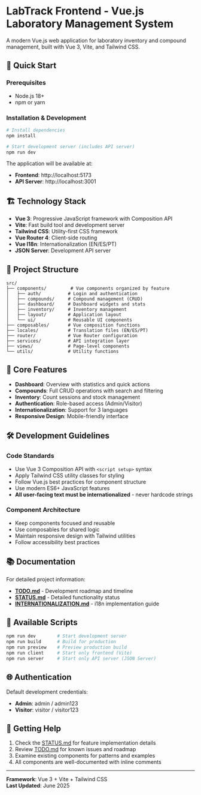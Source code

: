 # LabTrack Frontend - Vue.js Laboratory Management System

A modern Vue.js web application for laboratory inventory and compound management, built with Vue 3, Vite, and Tailwind CSS.

## 🚀 Quick Start

### Prerequisites
- Node.js 18+
- npm or yarn

### Installation & Development
```bash
# Install dependencies
npm install

# Start development server (includes API server)
npm run dev
```

The application will be available at:
- **Frontend**: http://localhost:5173
- **API Server**: http://localhost:3001

## 🏗 Technology Stack

- **Vue 3**: Progressive JavaScript framework with Composition API
- **Vite**: Fast build tool and development server  
- **Tailwind CSS**: Utility-first CSS framework
- **Vue Router 4**: Client-side routing
- **Vue I18n**: Internationalization (EN/ES/PT)
- **JSON Server**: Development API server

## 📁 Project Structure

```
src/
├── components/         # Vue components organized by feature
│   ├── auth/          # Login and authentication
│   ├── compounds/     # Compound management (CRUD)
│   ├── dashboard/     # Dashboard widgets and stats
│   ├── inventory/     # Inventory management
│   ├── layout/        # Application layout
│   └── ui/            # Reusable UI components
├── composables/       # Vue composition functions
├── locales/           # Translation files (EN/ES/PT)
├── router/            # Vue Router configuration
├── services/          # API integration layer
├── views/             # Page-level components
└── utils/             # Utility functions
```

## 🎯 Core Features

- **Dashboard**: Overview with statistics and quick actions
- **Compounds**: Full CRUD operations with search and filtering
- **Inventory**: Count sessions and stock management
- **Authentication**: Role-based access (Admin/Visitor)
- **Internationalization**: Support for 3 languages
- **Responsive Design**: Mobile-friendly interface

## 🛠 Development Guidelines

### Code Standards
- Use Vue 3 Composition API with `<script setup>` syntax
- Apply Tailwind CSS utility classes for styling
- Follow Vue.js best practices for component structure
- Use modern ES6+ JavaScript features
- **All user-facing text must be internationalized** - never hardcode strings

### Component Architecture
- Keep components focused and reusable
- Use composables for shared logic
- Maintain responsive design with Tailwind utilities
- Follow accessibility best practices

## 📚 Documentation

For detailed project information:
- **[TODO.md](./TODO.md)** - Development roadmap and timeline
- **[STATUS.md](./STATUS.md)** - Detailed functionality status
- **[INTERNATIONALIZATION.md](./INTERNATIONALIZATION.md)** - i18n implementation guide

## 🔧 Available Scripts

```bash
npm run dev        # Start development server
npm run build      # Build for production
npm run preview    # Preview production build
npm run client     # Start only frontend (Vite)
npm run server     # Start only API server (JSON Server)
```

## 🌐 Authentication

Default development credentials:
- **Admin**: admin / admin123
- **Visitor**: visitor / visitor123

## 📝 Getting Help

1. Check the [STATUS.md](./STATUS.md) for feature implementation details
2. Review [TODO.md](./TODO.md) for known issues and roadmap
3. Examine existing components for patterns and examples
4. All components are well-documented with inline comments

---

**Framework**: Vue 3 + Vite + Tailwind CSS  
**Last Updated**: June 2025
